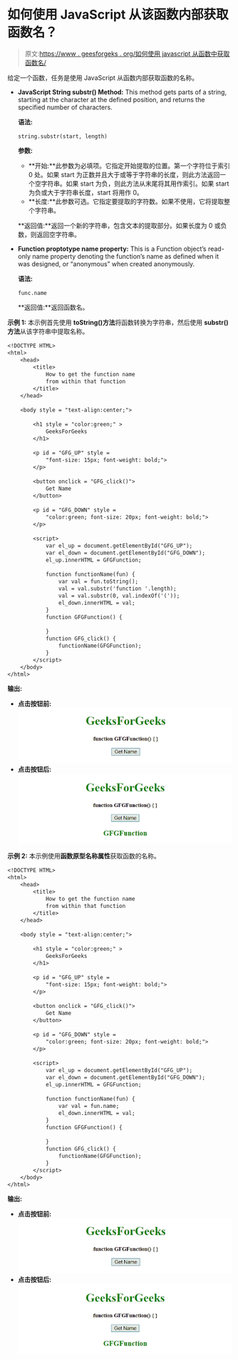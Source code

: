 # 如何使用 JavaScript 从该函数内部获取函数名？

> 原文:[https://www . geesforgeks . org/如何使用 javascript 从函数中获取函数名/](https://www.geeksforgeeks.org/how-to-get-the-function-name-from-within-that-function-using-javascript/)

给定一个函数，任务是使用 JavaScript 从函数内部获取函数的名称。

*   **JavaScript String substr() Method:** This method gets parts of a string, starting at the character at the defined position, and returns the specified number of characters.

    **语法:**

    ```
    string.substr(start, length)
    ```

    **参数:**

    *   **开始:**此参数为必填项。它指定开始提取的位置。第一个字符位于索引 0 处。如果 start 为正数并且大于或等于字符串的长度，则此方法返回一个空字符串。如果 start 为负，则此方法从末尾将其用作索引。如果 start 为负或大于字符串长度，start 将用作 0。
    *   **长度:**此参数可选。它指定要提取的字符数。如果不使用，它将提取整个字符串。

    **返回值:**返回一个新的字符串，包含文本的提取部分。如果长度为 0 或负数，则返回空字符串。

*   **Function proptotype name property:** This is a Function object’s read-only name property denoting the function’s name as defined when it was designed, or “anonymous” when created anonymously.

    **语法:**

    ```
    func.name
    ```

    **返回值:**返回函数名。

**示例 1:** 本示例首先使用 **toString()方法**将函数转换为字符串，然后使用 **substr()方法**从该字符串中提取名称。

```
<!DOCTYPE HTML> 
<html> 
    <head> 
        <title> 
            How to get the function name
            from within that function
        </title>
    </head> 

    <body style = "text-align:center;">

        <h1 style = "color:green;" > 
            GeeksForGeeks 
        </h1>

        <p id = "GFG_UP" style = 
            "font-size: 15px; font-weight: bold;">
        </p>

        <button onclick = "GFG_click()">
            Get Name
        </button>

        <p id = "GFG_DOWN" style = 
            "color:green; font-size: 20px; font-weight: bold;">
        </p>

        <script>
            var el_up = document.getElementById("GFG_UP");
            var el_down = document.getElementById("GFG_DOWN");
            el_up.innerHTML = GFGFunction;

            function functionName(fun) {
                var val = fun.toString();
                val = val.substr('function '.length);
                val = val.substr(0, val.indexOf('('));
                el_down.innerHTML = val;
            }
            function GFGFunction() {

            }
            function GFG_click() {
                functionName(GFGFunction);
            }         
        </script> 
    </body> 
</html>                    
```

**输出:**

*   **点击按钮前:**
    ![](img/8f90056b85d23320ce11efcbc15a10d4.png)
*   **点击按钮后:**
    ![](img/144ff7290c170cc37a9273fe6264f010.png)

**示例 2:** 本示例使用**函数原型名称属性**获取函数的名称。

```
<!DOCTYPE HTML> 
<html> 
    <head> 
        <title> 
            How to get the function name
            from within that function
        </title>
    </head> 

    <body style = "text-align:center;">

        <h1 style = "color:green;" > 
            GeeksForGeeks 
        </h1>

        <p id = "GFG_UP" style = 
            "font-size: 15px; font-weight: bold;">
        </p>

        <button onclick = "GFG_click()">
            Get Name
        </button>

        <p id = "GFG_DOWN" style = 
            "color:green; font-size: 20px; font-weight: bold;">
        </p>

        <script>
            var el_up = document.getElementById("GFG_UP");
            var el_down = document.getElementById("GFG_DOWN");
            el_up.innerHTML = GFGFunction;

            function functionName(fun) {
                var val = fun.name;
                el_down.innerHTML = val;
            }
            function GFGFunction() {

            }
            function GFG_click() {
                functionName(GFGFunction);
            }         
        </script> 
    </body> 
</html>                    
```

**输出:**

*   **点击按钮前:**
    ![](img/8f90056b85d23320ce11efcbc15a10d4.png)
*   **点击按钮后:**
    ![](img/144ff7290c170cc37a9273fe6264f010.png)